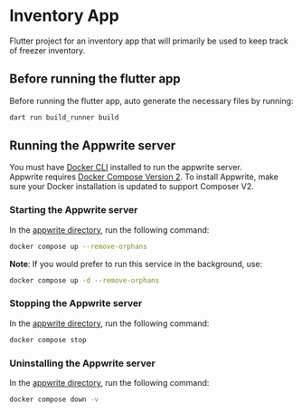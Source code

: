 # Inventory App

Flutter project for an inventory app that will primarily be used to keep track of freezer inventory.

## Before running the flutter app
Before running the flutter app, auto generate the necessary files by running:
```bash
dart run build_runner build
```

## Running the Appwrite server

You must have [Docker CLI](https://www.docker.com/products/docker-desktop/) installed to run the appwrite server.  
Appwrite requires [Docker Compose Version 2](https://docs.docker.com/compose/install/). To install Appwrite, make sure your Docker installation is updated to support Composer V2.

### Starting the Appwrite server

In the [appwrite directory](/appwrite), run the following command:
```bash
docker compose up --remove-orphans
```

**Note**: If you would prefer to run this service in the background, use:
```bash
docker compose up -d --remove-orphans
```


### Stopping the Appwrite server

In the [appwrite directory](/appwrite), run the following command:
```bash
docker compose stop
```

### Uninstalling the Appwrite server

In the [appwrite directory](/appwrite), run the following command:
```bash
docker compose down -v
```